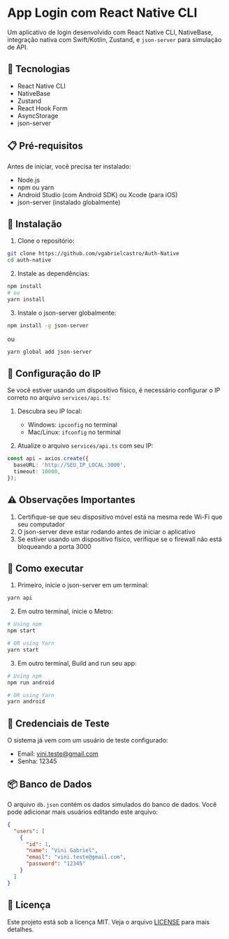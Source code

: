 # App Login com React Native CLI

Um aplicativo de login desenvolvido com React Native CLI, NativeBase, integração nativa com Swift/Kotlin, Zustand, e `json-server` para simulação de API.

## 🚀 Tecnologias

- React Native CLI
- NativeBase
- Zustand
- React Hook Form
- AsyncStorage
- json-server

## 📋 Pré-requisitos

Antes de iniciar, você precisa ter instalado:

- Node.js
- npm ou yarn
- Android Studio (com Android SDK) ou Xcode (para iOS)
- json-server (instalado globalmente)

## 🔧 Instalação

1. Clone o repositório:

```bash
git clone https://github.com/vgabrielcastro/Auth-Native
cd auth-native
```

2. Instale as dependências:

```bash
npm install
# ou
yarn install
```

3. Instale o json-server globalmente:

```bash
npm install -g json-server
```

ou

```bash
yarn global add json-server
```

## 📝 Configuração do IP

Se você estiver usando um dispositivo físico, é necessário configurar o IP correto no arquivo `services/api.ts`:

1. Descubra seu IP local:

   - Windows: `ipconfig` no terminal
   - Mac/Linux: `ifconfig` no terminal

2. Atualize o arquivo `services/api.ts` com seu IP:

```typescript
const api = axios.create({
  baseURL: 'http://SEU_IP_LOCAL:3000',
  timeout: 10000,
});
```

## ⚠️ Observações Importantes

1. Certifique-se que seu dispositivo móvel está na mesma rede Wi-Fi que seu computador
2. O json-server deve estar rodando antes de iniciar o aplicativo
3. Se estiver usando um dispositivo físico, verifique se o firewall não está bloqueando a porta 3000

## 🚀 Como executar

1. Primeiro, inicie o json-server em um terminal:

```bash
yarn api
```

2. Em outro terminal, inicie o Metro:

```sh
# Using npm
npm start

# OR using Yarn
yarn start
```

3. Em outro terminal, Build and run seu app:

```sh
# Using npm
npm run android

# OR using Yarn
yarn android
```

## 🔑 Credenciais de Teste

O sistema já vem com um usuário de teste configurado:

- Email: vini.teste@gmail.com
- Senha: 12345

## 📦 Banco de Dados

O arquivo `db.json` contém os dados simulados do banco de dados. Você pode adicionar mais usuários editando este arquivo:

```json
{
  "users": [
    {
      "id": 1,
      "name": "Vini Gabriel",
      "email": "vini.teste@gmail.com",
      "password": "12345"
    }
  ]
}
```

## 📄 Licença

Este projeto está sob a licença MIT. Veja o arquivo [LICENSE](LICENSE) para mais detalhes.
